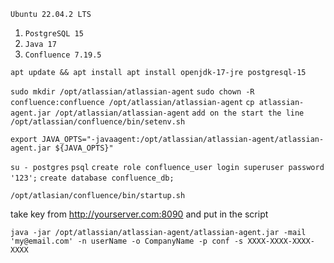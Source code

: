 ```Ubuntu 22.04.2 LTS```

1) ```PostgreSQL 15```
2) ```Java 17```
3) ```Confluence 7.19.5```


```apt update && apt install apt install openjdk-17-jre postgresql-15```

```sudo mkdir /opt/atlassian/atlassian-agent```
```sudo chown -R confluence:confluence /opt/atlassian/atlassian-agent```
```cp atlassian-agent.jar /opt/atlassian/atlassian-agent```
```add on the start the line /opt/atlassian/confluence/bin/setenv.sh```

```export JAVA_OPTS="-javaagent:/opt/atlassian/atlassian-agent/atlassian-agent.jar ${JAVA_OPTS}"```


```su - postgres```
```psql```
```create role confluence_user login superuser password '123';```
```create database confluence_db;```


```/opt/atlasian/confluence/bin/startup.sh```


take key from http://yourserver.com:8090 and put in the script



```java -jar /opt/atlassian/atlassian-agent/atlassian-agent.jar -mail 'my@email.com' -n userName -o CompanyName -p conf -s XXXX-XXXX-XXXX-XXXX```
